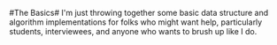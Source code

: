 #The Basics#
I'm just throwing together some basic data structure and algorithm implementations for folks who might want help, particularly students, interviewees, and anyone who wants to brush up like I do.
